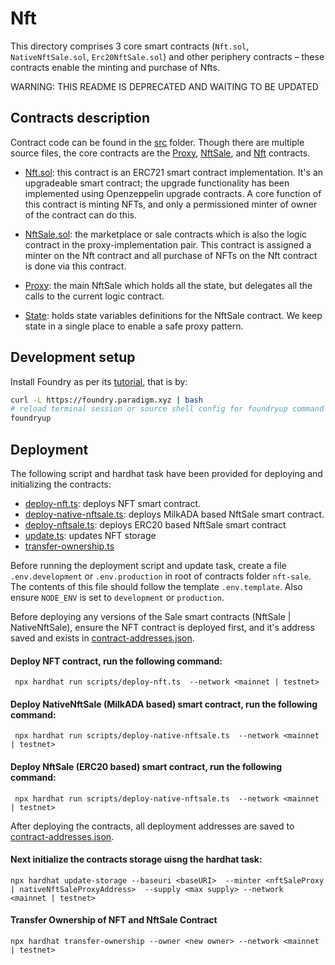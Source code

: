 # Nft

This directory comprises 3 core smart contracts (`Nft.sol`, `NativeNftSale.sol`, `Erc20NftSale.sol`) and other periphery contracts &ndash; these contracts enable the minting and purchase of Nfts.

WARNING: THIS README IS DEPRECATED AND WAITING TO BE UPDATED

## Contracts description

Contract code can be found in the [src](src/) folder. Though there are multiple source files, the core contracts are the [Proxy](src/Proxy/Proxy.sol), [NftSale](src/NftSale.sol), and [Nft](src/Nft.sol) contracts.

- [Nft.sol](src/Nft.sol): this contract is an ERC721 smart contract implementation. It's an upgradeable smart contract; the upgrade functionality has been implemented using Openzeppelin upgrade contracts. A core function of this contract is minting NFTs, and only a permissioned minter of owner of the contract can do this.

- [NftSale.sol](src/NftSale.sol): the marketplace or sale contracts which is also the logic contract in the proxy-implementation pair. This contract is assigned a minter on the Nft contract and all purchase of NFTs on the Nft contract is done via this contract.

- [Proxy](src/Proxy/Proxy.sol): the main NftSale which holds all the  state, but delegates all the calls to the current logic contract.

- [State](src/State.sol): holds state variables definitions for the NftSale contract. We keep state in a single place to enable a safe proxy pattern.

## Development setup

Install Foundry as per its [tutorial](https://github.com/gakonst/foundry#installation),
that is by:

```bash
curl -L https://foundry.paradigm.xyz | bash
# reload terminal session or source shell config for foundryup command to be available
foundryup
```

## Deployment

The following script and hardhat task have been provided for deploying and initializing the contracts:

- [deploy-nft.ts](scripts/deploy-nft.ts): deploys NFT smart contract.
- [deploy-native-nftsale.ts](scripts/deploy-native-nftsale.ts): deploys MilkADA based NftSale smart contract.
- [deploy-nftsale.ts](scripts/deploy-nftsale.ts): deploys ERC20 based NftSale smart contract
- [update.ts](tasks/update.ts): updates NFT storage
- [transfer-ownership.ts](tasks/transfer-ownership.ts)

Before running the deployment script and update task, create a file `.env.development` or `.env.production` in root of contracts folder `nft-sale`. The contents of this file should follow the template `.env.template`. Also ensure `NODE_ENV` is set to `development` or `production`. 

Before deploying any versions of the Sale smart contracts (NftSale | NativeNftSale), ensure the NFT contract is deployed first, and it's address saved and exists in [contract-addresses.json](contract-addresses.json).

#### Deploy NFT contract, run the following command:

` npx hardhat run scripts/deploy-nft.ts  --network <mainnet | testnet>`

#### Deploy NativeNftSale (MilkADA based) smart contract, run the following command:

` npx hardhat run scripts/deploy-native-nftsale.ts  --network <mainnet | testnet>`

#### Deploy NftSale (ERC20 based) smart contract, run the following command:

` npx hardhat run scripts/deploy-native-nftsale.ts  --network <mainnet | testnet>`

After deploying the contracts, all deployment addresses are saved to [contract-addresses.json](contract-addresses.json).

#### Next initialize the contracts storage uisng the hardhat task:

`npx hardhat update-storage --baseuri <baseURI>  --minter <nftSaleProxy | nativeNftSaleProxyAddress>  --supply <max supply> --network  <mainnet | testnet>`

#### Transfer Ownership of NFT and NftSale Contract

`npx hardhat transfer-ownership --owner <new owner> --network <mainnet | testnet>`

